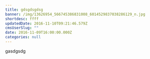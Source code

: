 ```yaml
---
title: gdsgdsgdsg
banner: /img/13626954_566745386831008_6014529837038286129_n.jpg
shortdesc: ffff
updatedDate: 2016-11-10T09:21:46.579Z
cmsUserSlug: ""
date: 2016-11-09T16:00:00.000Z
categories: null
---
```


gasdgsdg